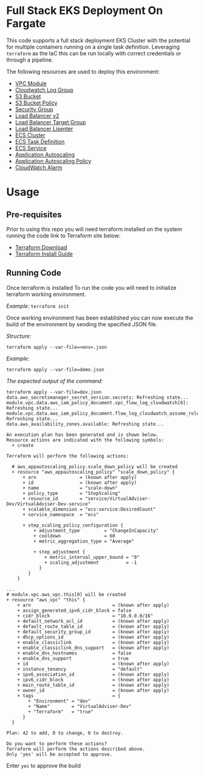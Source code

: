 # Full Stack EKS Deployment On Fargate

This code supports a full stack deployment EKS Cluster with the potential for multiple containers running on a single task definition. Leveraging `terraform` as the IaC this can be run locally with correct credentials or through a pipeline.

The following resources are used to deploy this environment:

* [VPC Module](https://registry.terraform.io/modules/terraform-aws-modules/vpc/aws/2.44.0)
* [Cloudwatch Log Group](https://www.terraform.io/docs/providers/aws/r/cloudwatch_log_group.html)
* [S3 Bucket](https://www.terraform.io/docs/providers/aws/r/s3_bucket.html)
* [S3 Bucket Policy](https://www.terraform.io/docs/providers/aws/r/s3_bucket_policy.html)
* [Security Group](https://www.terraform.io/docs/providers/aws/r/security_group.html)
* [Load Balancer v2](https://www.terraform.io/docs/providers/aws/r/lb.html)
* [Load Balancer Target Group](https://www.terraform.io/docs/providers/aws/r/lb_target_group.html)
* [Load Balancer Lisenter](https://www.terraform.io/docs/providers/aws/r/lb_listener.html)
* [ECS Cluster](https://www.terraform.io/docs/providers/aws/r/ecs_cluster.html)
* [ECS Task Definition](https://www.terraform.io/docs/providers/aws/r/ecs_task_definition.html)
* [ECS Service](https://www.terraform.io/docs/providers/aws/r/ecs_service.html)
* [Application Autoscaling](https://www.terraform.io/docs/providers/aws/r/appautoscaling_target.html)
* [Application Autoscaling Policy](https://www.terraform.io/docs/providers/aws/r/appautoscaling_policy.html)
* [CloudWatch Alarm](https://www.terraform.io/docs/providers/aws/r/cloudwatch_metric_alarm.html)

# Usage

## Pre-requisites

Prior to using this repo you will need terraform installed on the system running the code link to Terraform site below:

* [Terraform Download](https://www.terraform.io/downloads.html)
* [Terraform Install Guide](https://learn.hashicorp.com/terraform/getting-started/install)

## Running Code

Once terraform is installed To run the code you will need to initialize terraform working environment.

*Example:*
`terraform init`

Once working environment has been established you can now execute the build of the environment by sending the specified JSON file.

*Structure:*

`terraform apply --var-file=<env>.json`

*Example:*

`terraform apply --var-file=demo.json`

*The expected output of the command:*

```
terraform apply --var-file=dev.json
data.aws_secretsmanager_secret_version.secrets: Refreshing state...
module.vpc.data.aws_iam_policy_document.vpc_flow_log_cloudwatch[0]: Refreshing state...
module.vpc.data.aws_iam_policy_document.flow_log_cloudwatch_assume_role[0]: Refreshing state...
data.aws_availability_zones.available: Refreshing state...

An execution plan has been generated and is shown below.
Resource actions are indicated with the following symbols:
  + create

Terraform will perform the following actions:

  # aws_appautoscaling_policy.scale_down_policy will be created
  + resource "aws_appautoscaling_policy" "scale_down_policy" {
      + arn                = (known after apply)
      + id                 = (known after apply)
      + name               = "scale-down"
      + policy_type        = "StepScaling"
      + resource_id        = "service/VirtualAdviser-Dev/VirtualAdviser-Dev-service"
      + scalable_dimension = "ecs:service:DesiredCount"
      + service_namespace  = "ecs"

      + step_scaling_policy_configuration {
          + adjustment_type         = "ChangeInCapacity"
          + cooldown                = 60
          + metric_aggregation_type = "Average"

          + step_adjustment {
              + metric_interval_upper_bound = "0"
              + scaling_adjustment          = -1
            }
        }
    }

...
# module.vpc.aws_vpc.this[0] will be created
+ resource "aws_vpc" "this" {
    + arn                              = (known after apply)
    + assign_generated_ipv6_cidr_block = false
    + cidr_block                       = "10.0.0.0/16"
    + default_network_acl_id           = (known after apply)
    + default_route_table_id           = (known after apply)
    + default_security_group_id        = (known after apply)
    + dhcp_options_id                  = (known after apply)
    + enable_classiclink               = (known after apply)
    + enable_classiclink_dns_support   = (known after apply)
    + enable_dns_hostnames             = false
    + enable_dns_support               = true
    + id                               = (known after apply)
    + instance_tenancy                 = "default"
    + ipv6_association_id              = (known after apply)
    + ipv6_cidr_block                  = (known after apply)
    + main_route_table_id              = (known after apply)
    + owner_id                         = (known after apply)
    + tags                             = {
        + "Environment" = "dev"
        + "Name"        = "VirtualAdviser-Dev"
        + "Terraform"   = "true"
      }
  }

Plan: 42 to add, 0 to change, 0 to destroy.

Do you want to perform these actions?
Terraform will perform the actions described above.
Only 'yes' will be accepted to approve.
```
Enter `yes` to approve the build

